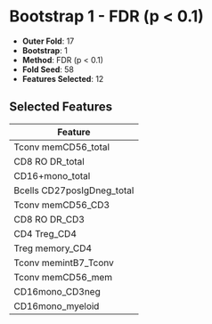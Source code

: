 # Bootstrap 1 - FDR (p < 0.1)

- **Outer Fold**: 17
- **Bootstrap**: 1
- **Method**: FDR (p < 0.1)
- **Fold Seed**: 58
- **Features Selected**: 12

## Selected Features

| Feature |
|---------|
| Tconv memCD56_total |
| CD8 RO DR_total |
| CD16+mono_total |
| Bcells CD27posIgDneg_total |
| Tconv memCD56_CD3 |
| CD8 RO DR_CD3 |
| CD4 Treg_CD4 |
| Treg memory_CD4 |
| Tconv memintB7_Tconv |
| Tconv memCD56_mem |
| CD16mono_CD3neg |
| CD16mono_myeloid |
